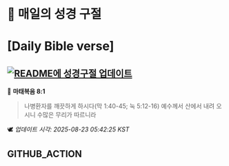 # 🙏 매일의 성경 구절
# [Daily Bible verse]
## [![README에 성경구절 업데이트](https://github.com/DONGSUKA/first_test/actions/workflows/update-readme-bible.yml/badge.svg)](https://github.com/DONGSUKA/first_test/actions/workflows/update-readme-bible.yml)
<!-- START_BIBLE_VERSE -->
📖 **마태복음 8:1**
> 나병환자를 깨끗하게 하시다(막 1:40-45; 눅 5:12-16) 예수께서 산에서 내려 오시니 수많은 무리가 따르니라

🕊️ _업데이트 시각: 2025-08-23 05:42:25 KST_
  <!-- END_BIBLE_VERSE -->
## GITHUB_ACTION
